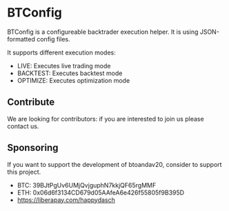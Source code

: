 # BTConfig

BTConfig is a configureable backtrader execution helper. It is using
JSON-formatted config files.

It supports different execution modes:

* LIVE: Executes live trading mode
* BACKTEST: Executes backtest mode
* OPTIMIZE: Executes optimization mode

## Contribute

We are looking for contributors: if you are interested to join us please contact us.

## Sponsoring

If you want to support the development of btoandav20, consider to support this project.

* BTC: 39BJtPgUv6UMjQvjguphN7kkjQF65rgMMF
* ETH: 0x06d6f3134CD679d05AAfeA6e426f55805f9B395D
* <https://liberapay.com/happydasch>
